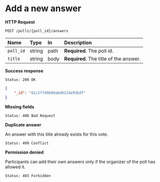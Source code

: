 # Add a new answer

**HTTP Request**

`POST /polls/{poll_id}/answers`

| Name   | Type   | In   | Description                          |
| :----- | :----- | :--- | :----------------------------------- |
| `poll_id` | string | path | **Required**. The poll id. |
| `title` | string | body | **Required**. The title of the answer. |

**Success response**

```
Status: 200 OK
```

```json
{
    "_id": "61c2ffd9b98abd8124e93bdf"
}
```

**Missing fields**

```
Status: 400 Bad Request
```

**Duplicate answer**

An answer with this title already exists for this vote.

```
Status: 409 Conflict
```

**Permission denied**

Participants can add their own answers only if the organizer of the poll has allowed it.

```
Status: 403 Forbidden
```
